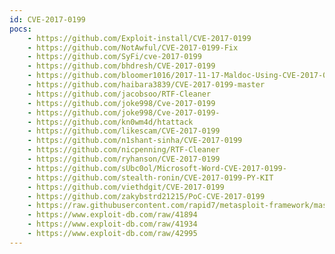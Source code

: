 ```yaml
---
id: CVE-2017-0199
pocs:
    - https://github.com/Exploit-install/CVE-2017-0199
    - https://github.com/NotAwful/CVE-2017-0199-Fix
    - https://github.com/SyFi/cve-2017-0199
    - https://github.com/bhdresh/CVE-2017-0199
    - https://github.com/bloomer1016/2017-11-17-Maldoc-Using-CVE-2017-0199
    - https://github.com/haibara3839/CVE-2017-0199-master
    - https://github.com/jacobsoo/RTF-Cleaner
    - https://github.com/joke998/Cve-2017-0199
    - https://github.com/joke998/Cve-2017-0199-
    - https://github.com/kn0wm4d/htattack
    - https://github.com/likescam/CVE-2017-0199
    - https://github.com/n1shant-sinha/CVE-2017-0199
    - https://github.com/nicpenning/RTF-Cleaner
    - https://github.com/ryhanson/CVE-2017-0199
    - https://github.com/sUbc0ol/Microsoft-Word-CVE-2017-0199-
    - https://github.com/stealth-ronin/CVE-2017-0199-PY-KIT
    - https://github.com/viethdgit/CVE-2017-0199
    - https://github.com/zakybstrd21215/PoC-CVE-2017-0199
    - https://raw.githubusercontent.com/rapid7/metasploit-framework/master/modules/exploits/windows/fileformat/office_word_hta.rb
    - https://www.exploit-db.com/raw/41894
    - https://www.exploit-db.com/raw/41934
    - https://www.exploit-db.com/raw/42995
---
```


